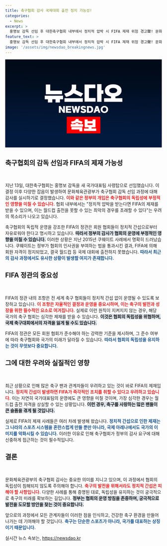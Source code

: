 ```yaml
---
title: 축구협회 감사 국제대회 출전 정지 가능성!
categories:
  - News
excerpt: >
  홍명보 감독 선임 후 대한축구협회 내부에서 정치적 압박 시 FIFA 제재 위험 경고聲! 문화체육관광부 감사 결정이 국제대회 출전 좌불안석으로 이어질지 주목됩니다. 이 사건의 전말, 클릭해 확인하세요!
feature_text: >
  홍명보 감독 선임 후 대한축구협회 내부에서 정치적 압박 시 FIFA 제재 위험 경고聲! 문화체육관광부 감사 결정이 국제대회 출전 좌불안석으로 이어질지 주목됩니다. 이 사건의 전말, 클릭해 확인하세요!
image: '/assets/img/newsdao_breakingnews.jpg'
---
```


<p><img src="/assets/img/newsdao_breakingnews.jpg" alt="flaretime 속보" /></p>

<h2 data-ke-size="size26">축구협회의 감독 선임과 FIFA의 제재 가능성</h2>

<p data-ke-size="size16">&nbsp;</p>

<p>지난 13일, 대한축구협회는 홍명보 감독을 새 국가대표팀 사령탑으로 선임했습니다. 이 결정 이후 다양한 잡음이 발생하여 문화체육관광부가 축구협회 감독 선임 과정에 대해 감사를 실시하기로 결정했습니다. <b><span style="color: #ee2323;">이와 같은 정부의 개입은 축구협회의 독립성에 부정적인 영향을 미칠 수 있습니다.</span></b> 협회 내부에서는 "정치적 압박을 받는다면 FIFA의 제재를 받을 수 있으며, 이는 월드컵 출전을 못할 수 있는 최악의 경우를 초래할 수 있다"는 우려의 목소리가 나오고 있습니다. </p>

<p>축구협회의 독립적 운영을 강조한 FIFA의 정관은 회원 협회들이 정치적 간섭으로부터 자유로워야 한다고 명시하고 있습니다. <b><span style="background-color: #21538527;">따라서 정부의 감사가 협회의 운영에 부정적인 영향을 미칠 수 있습니다.</span></b> 이러한 상황은 지난 2015년 쿠웨이트 사례에서 명확히 드러났습니다. 쿠웨이트는 정부가 협회의 인사권을 부여하는 법을 통과시킨 결과, FIFA에 의해 회원 자격이 정지되었고, 결국 월드컵 등 국제 대회에 출전하지 못했습니다. <b><span style="color: #1a5490;">따라서 최근의 감사 과정에서도 유사한 상황이 발생할 여지가 존재합니다.</span></b> </p>

<h2 data-ke-size="size26">FIFA 정관의 중요성</h2>

<p data-ke-size="size16">&nbsp;</p>

<p>FIFA의 정관 내의 조항은 전 세계 축구 협회들이 정치적 간섭 없이 운영될 수 있도록 보장하고 있습니다. <b><span style="color: #ee2323;">이 조항은 자율적인 결정과 운영을 중요시하며, 이는 축구의 발전과 성장을 위한 필수적인 요소로 여겨집니다.</span></b> 실제로 이런 원칙이 지켜지지 않는 경우, 해당 국가의 축구 협회는 심각한 제재를 받을 수 있습니다. <b><span style="background-color: #21538527;">이것은 협회의 독립성을 위협하며, 국제 축구대회에서의 자격을 잃게 될 수도 있습니다.</span></b> </p>

<p>FIFA의 정관은 모든 회원 협회가 준수해야 하는 강력한 기준을 제시하며, 그 준수 여부에 따라 축구협회와 국가의 미래가 달라질 수 있습니다. <b><span style="color: #1a5490;">따라서 협회의 독립성을 유지하는 것이 무엇보다 중요합니다.</span></b> </p>

<h2 data-ke-size="size26">그에 대한 우려와 실질적인 영향</h2>

<p data-ke-size="size16">&nbsp;</p>

<p>최근 상황으로 인해 많은 축구 팬과 관계자들이 우려하고 있는 것이 바로 FIFA의 제재입니다. <b><span style="color: #ee2323;">정치적 간섭이 발생하면 FIFA가 즉각적인 조치를 취할 수 있다고 우려하고 있습니다.</span></b> 이는 자연히 국가대표팀의 운영에도 큰 영향을 미칠 것이며, 가장 심각한 경우는 월드컵 출전 자격을 상실할 수 있는 상황입니다. <b><span style="background-color: #21538527;">이런 경우, 축구를 사랑하는 많은 팬들이 큰 슬픔을 겪게 될 것입니다.</span></b> </p>

<p>실제로 FIFA의 제재 사례들은 여러 차례 발생해 왔습니다. <b><span style="color: #1a5490;">정치적 간섭으로 인한 제재는 그 나라의 스포츠 시스템을 혼란스럽게 만들 뿐만 아니라, 국제 아레나에서도 국가의 이미지를 악화시킬 수 있습니다.</span></b> 이러한 이유로 인해 축구협회가 정부의 감사 요구에 대해 신중하게 접근하는 것이 필수적입니다.</p>

<h2 data-ke-size="size26">결론</h2>

<p data-ke-size="size16">&nbsp;</p>

<p>문화체육관광부의 축구협회 감사는 중요한 의미를 지니고 있으며, 이 과정에서 협회의 독립성이 침해되지 않도록 주의해야 합니다. <b><span style="color: #ee2323;">축구의 발전을 위해서라도 정치적 간섭은 피해야 할 사항입니다.</span></b> 다양한 사례를 통해 증명된 대로, 독립성을 유지하는 것이 궁극적으로 축구의 미래를 확보하는 길입니다. <b><span style="background-color: #21538527;">정부는 협회의 운영 방침을 존중하며, 궁극적으로 발전을 도모할 방안을 찾는 것이 중요합니다.</span></b> </p>

<p>앞으로의 과정에서 모든 관계자들이 이러한 점을 인식하고, 건강한 축구 환경을 만들어 나가는 데 기여해야 할 것입니다. <b><span style="color: #1a5490;">축구는 단순한 스포츠가 아니라, 국가를 대표하는 상징이기 때문입니다.</span></b></p>
실시간 뉴스 속보는, <a href="https://newsdao.kr" rel="dofollow">https://newsdao.kr</a>


